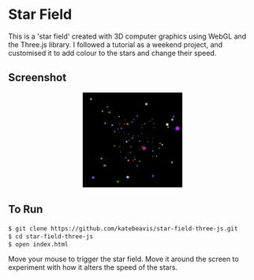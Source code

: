 # Star Field

This is a 'star field' created with 3D computer graphics using WebGL and the Three.js library. I followed a tutorial as a weekend project, and customised it to add colour to the stars and change their speed.

## Screenshot
<div align="center">
  <img width="40%" src="images/star-field.png">
</div>

## To Run
```
$ git clone https://github.com/katebeavis/star-field-three-js.git
$ cd star-field-three-js
$ open index.html
```
Move your mouse to trigger the star field. Move it around the screen to experiment with how it alters the speed of the stars.
